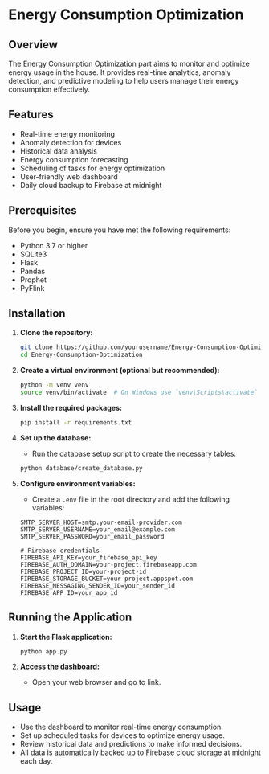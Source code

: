 # Energy Consumption Optimization

## Overview
The Energy Consumption Optimization part aims to monitor and optimize energy usage in the house. It provides real-time analytics, anomaly detection, and predictive modeling to help users manage their energy consumption effectively.

## Features
- Real-time energy monitoring
- Anomaly detection for devices
- Historical data analysis
- Energy consumption forecasting
- Scheduling of tasks for energy optimization
- User-friendly web dashboard
- Daily cloud backup to Firebase at midnight

## Prerequisites
Before you begin, ensure you have met the following requirements:
- Python 3.7 or higher
- SQLite3
- Flask
- Pandas
- Prophet
- PyFlink

## Installation

1. **Clone the repository:**
   ```bash
   git clone https://github.com/yourusername/Energy-Consumption-Optimization.git
   cd Energy-Consumption-Optimization
   ```

2. **Create a virtual environment (optional but recommended):**
   ```bash
   python -m venv venv
   source venv/bin/activate  # On Windows use `venv\Scripts\activate`
   ```

3. **Install the required packages:**
   ```bash
   pip install -r requirements.txt
   ```

4. **Set up the database:**
   - Run the database setup script to create the necessary tables:
   ```bash
   python database/create_database.py
   ```

5. **Configure environment variables:**
   - Create a `.env` file in the root directory and add the following variables:
   ```plaintext
   SMTP_SERVER_HOST=smtp.your-email-provider.com
   SMTP_SERVER_USERNAME=your_email@example.com
   SMTP_SERVER_PASSWORD=your_email_password
   
   # Firebase credentials
   FIREBASE_API_KEY=your_firebase_api_key
   FIREBASE_AUTH_DOMAIN=your-project.firebaseapp.com
   FIREBASE_PROJECT_ID=your-project-id
   FIREBASE_STORAGE_BUCKET=your-project.appspot.com
   FIREBASE_MESSAGING_SENDER_ID=your_sender_id
   FIREBASE_APP_ID=your_app_id
   ```

## Running the Application

1. **Start the Flask application:**
   ```bash
   python app.py
   ```

2. **Access the dashboard:**
   - Open your web browser and go to link.

## Usage
- Use the dashboard to monitor real-time energy consumption.
- Set up scheduled tasks for devices to optimize energy usage.
- Review historical data and predictions to make informed decisions.
- All data is automatically backed up to Firebase cloud storage at midnight each day.